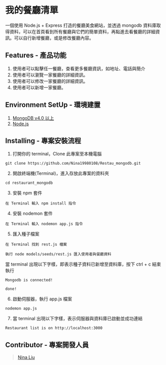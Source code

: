 # 我的餐廳清單

一個使用 Node.js + Express 打造的餐廳美食網站，並透過 mongodb 資料庫取得資料，可以在首頁看到所有餐廳與它們的簡單資料，再點進去看餐廳的詳細資訊。可以自行新增餐廳，或是修改餐廳內容。

## Features - 產品功能

1. 使用者可以點擊任一餐廳，查看更多餐廳資訊，如地址、電話與簡介
2. 使用者可以瀏覽一家餐廳的詳細資訊。
3. 使用者可以修改一家餐廳的詳細資訊。
4. 使用者可以新增一家餐廳。

## Environment SetUp - 環境建置

1. [MongoDB v4.0 以上](https://www.mongodb.com/download-center/community)
2. [Node.js](https://nodejs.org/en/)

## Installing - 專案安裝流程

1. 打開你的 terminal，Clone 此專案至本機電腦

```
git clone https://github.com/Nina19980108/Restau_mongodb.git
```

2. 開啟終端機(Terminal)，進入存放此專案的資料夾

```
cd restaurant_mongodb
```

3. 安裝 npm 套件

```
在 Terminal 輸入 npm install 指令
```

4. 安裝 nodemon 套件

```
在 Terminal 輸入 nodemon app.js 指令
```

5. 匯入種子檔案

```
在 Terminal 找到 rest.js 檔案

執行 node models/seeds/rest.js 匯入使用者與餐廳資料
```

當 terminal 出現以下字樣，即表示種子資料已新增至資料庫，按下 ctrl + c 結束執行

```
Mongodb is connected!

done!
```

6. 啟動伺服器，執行 app.js 檔案

```
nodemon app.js
```

7. 當 terminal 出現以下字樣，表示伺服器與資料庫已啟動並成功連結

```
Restaurant list is on http://localhost:3000
```

## Contributor - 專案開發人員

> [Nina Liu](https://github.com/Nina19980108)